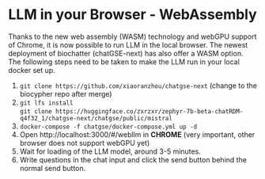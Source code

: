 # LLM in your Browser - WebAssembly

Thanks to the new web assembly (WASM) technology and webGPU support of Chrome, it is now possible to run LLM in the local browser.
The newest deployment of biochatter (chatGSE-next) has also offer a WASM option. The following steps need to be taken to make the LLM run in your local docker set up.
1. `git clone https://github.com/xiaoranzhou/chatgse-next` (change to the biocypher repo after merge)
2. `git lfs install`  
`git clone https://huggingface.co/zxrzxr/zephyr-7b-beta-chatRDM-q4f32_1/chatgse-next/chatgse/public/mistral`
3. `docker-compose -f chatgse/docker-compose.yml up -d`
4. Open http://localhost:3000/#/webllm in **CHROME** (very important, other browser does not support webGPU yet)
5. Wait for loading of the LLM model, around 3-5 minutes.
6. Write questions in the chat input and click the send button behind the normal send button.
